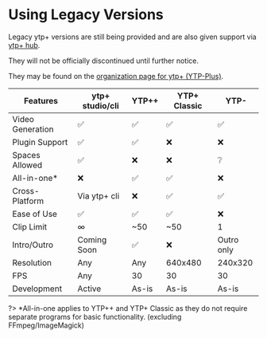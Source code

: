 # Using Legacy Versions

Legacy ytp+ versions are still being provided and are also given support via [ytp+ hub](https://discord.gg/8ppmspR6Wh).

They will not be officially discontinued until further notice.

They may be found on the [organization page for ytp+ (YTP-Plus)](https://github.com/YTP-Plus).

|   Features   |ytp+ studio/cli|YTP++|YTP+ Classic|YTP-|
|--------------|---------------|-----|------------|----|
|Video Generation|    ✅      |  ✅  |    ✅    | ✅ |
|Plugin Support|      ✅      |  ✅  |    ❌    | ❌ |
|Spaces Allowed|      ✅      |  ❌  |    ❌    | ❔  |
|  All-in-one* |      ❌      |  ✅  |    ✅    | ❌ |
|Cross-Platform|  Via ytp+ cli | ❌  |    ✅     |✅ |
| Ease of Use  |      ✅      |  ✅  |    ✅    | ❌ |
|  Clip Limit  |      ∞       |  ~50  |    ~50    | 1  |
|  Intro/Outro |  Coming Soon |  ✅  |     ❌    |Outro only|
|  Resolution  |      Any     |  Any  |  640x480  |240x320|
|     FPS      |      Any     |  30   |    30     | 30 |
|  Development |    Active    | As-is |    As-is  |As-is|

?> *All-in-one applies to YTP++ and YTP+ Classic as they do not require separate programs for basic functionality. (excluding FFmpeg/ImageMagick)
